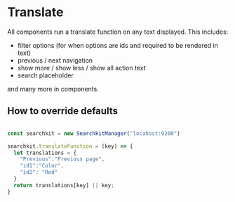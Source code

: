 # Translate

All components run a translate function on any text displayed. This includes:

- filter options (for when options are ids and required to be rendered in text)
- previous / next navigation
- show more / show less / show all action text
- search placeholder

and many more in components.

## How to override defaults
```js

const searchkit = new SearchkitManager("locahost:9200")

searchkit.translateFunction = (key) => {
  let translations = {
    "Previous":"Previous page",
    "id1":"Color",
    "id2": "Red"
  }
  return translations[key] || key;
}
```
